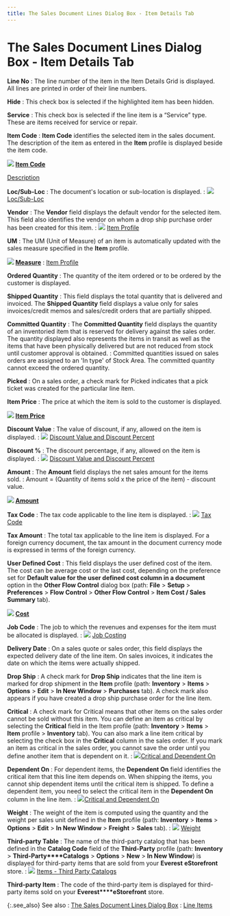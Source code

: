 ```yaml
---
title: The Sales Document Lines Dialog Box - Item Details Tab
---
```


# The Sales Document Lines Dialog Box - Item Details Tab


**Line No**
: The line number of the item in the Item Details  Grid is displayed. All lines are printed in order of their line numbers.


**Hide**
: This check box is selected if the highlighted item  has been hidden.


**Service**
: This check box is selected if the line item is a  “Service” type. These are items received for service or repair.


**Item Code**
: **Item Code**  identifies the selected item in the sales document. The description of  the item as entered in the **Item** profile  is displayed beside the item code.


**![]({{site.sp_baseurl}}/img/lens.gif)<font style="color: #000000;" color="#000000"> 
 </font>[Item Code]({{site.sp_baseurl}}/sales-docs/docs-profile/contents/item-info/details/item_code_item_details_grid_sales_content.html)**


[Description]({{site.sp_baseurl}}/sales-docs/docs-profile/contents/item-info/details/descr-notes/description_notes_item_details_grid_sales_content.html)


**Loc/Sub-Loc**
: The document's location or sub-location is displayed.
: ![]({{site.sp_baseurl}}/img/lens.gif) [Loc/Sub-Loc]({{site.sp_baseurl}}/sales-docs/docs-profile/contents/item-info/acnt-dtls/department_item_details_grid_sales_content.html)


**Vendor**
: The **Vendor**  field displays the default vendor for the selected item. This field also  identifies the vendor on whom a drop ship purchase order has been created  for this item.
: ![]({{site.sp_baseurl}}/img/lens.gif) [Item  Profile]({{site.mi_chm}}/create-regular-items-kits-and-assemblies/creating-an-item/setting_up_an_item.html)


**UM**
: The UM  (Unit of Measure) of an item is automatically updated with the sales measure  specified in the **Item** profile.


**![]({{site.sp_baseurl}}/img/lens.gif) [Measure]({{site.mi_chm}}/item-profile-details/measure/measure_profile_general_tab.html)**
: [Item  Profile]({{site.mi_chm}}/create-regular-items-kits-and-assemblies/creating-an-item/setting_up_an_item.html)


**Ordered Quantity**
: The quantity of the item ordered or to be ordered  by the customer is displayed.


**Shipped Quantity**
: This field displays the total quantity that is delivered  and invoiced. The **Shipped Quantity** field  displays a value only for sales invoices/credit memos and sales/credit  orders that are partially shipped.


**Committed Quantity**
: The **Committed Quantity**  field displays the quantity of an inventoried item that is reserved for  delivery against the sales order. The quantity displayed also represents  the items in transit as well as the items that have been physically delivered  but are not reduced from stock until customer approval is obtained.
: Committed quantities issued on sales orders are  assigned to an 'In type' of Stock Area. The committed quantity cannot  exceed the ordered quantity.


**Picked**
: On a sales order, a check mark for Picked indicates  that a pick ticket was created for the particular line item.


**Item Price**
: The price at which the item is sold to the customer  is displayed.


**![]({{site.sp_baseurl}}/img/lens.gif) [Item  Price]({{site.sp_baseurl}}/sales-docs/docs-profile/contents/item-info/details/item_price_item_details_grid_sales_content.html)**


**Discount Value**
: The value of discount, if any, allowed on the item  is displayed.
: ![]({{site.sp_baseurl}}/img/lens.gif) [Discount  Value and Discount Percent]({{site.sp_baseurl}}/sales-docs/docs-profile/contents/item-info/disc-dtls/discount_value_discount_percent_item_details_grid_sales_content.html)


**Discount %**
: The discount percentage, if any, allowed on the  item is displayed.
: ![]({{site.sp_baseurl}}/img/lens.gif) [Discount  Value and Discount Percent]({{site.sp_baseurl}}/sales-docs/docs-profile/contents/item-info/disc-dtls/discount_value_discount_percent_item_details_grid_sales_content.html)


**Amount**
: The **Amount** field  displays the net sales amount for the items sold.
: Amount = (Quantity of items sold x the price of  the item) - discount value.


**![]({{site.sp_baseurl}}/img/lens.gif) [Amount]({{site.sp_baseurl}}/sales-docs/docs-profile/contents/item-info/other/amount_item_details_grid_sales_content.html)**


**Tax Code**
: The tax code applicable to the line item is displayed.
: ![]({{site.sp_baseurl}}/img/lens.gif) [Tax  Code]({{site.sp_baseurl}}/sales-docs/docs-profile/contents/item-info/tax-details/tax_code_item_details_grid_sales_content.html)


**Tax Amount**
: The total tax applicable to the line item is displayed.  For a foreign currency document, the tax amount in the document currency  mode is expressed in terms of the foreign currency.


**User Defined Cost**
: This field displays the user defined cost of the  item. The cost can be average cost or the last cost, depending on the  preference set for **Default value for 
 the user defined cost column in a document** option in the **Other Flow Control** dialog box (path:  **File** > **Setup**  > **Preferences** > **Flow 
 Control** > **Other Flow Control**  > **Item Cost / Sales Summary**  tab).


**![]({{site.sp_baseurl}}/img/lens.gif) [Cost]({{site.sp_baseurl}}/sales-docs/docs-profile/contents/item-info/details/cost_item_details_grid_sales_content.html)**


**Job Code**
: The job to which the revenues and expenses for the  item must be allocated is displayed.
: ![]({{site.sp_baseurl}}/img/lens.gif) [Job  Costing]({{site.sc_chm}}/options/job-costing/job_costing.html)


**Delivery Date**
: On a sales quote or sales order, this field displays  the expected delivery date of the line item. On sales invoices, it indicates  the date on which the items were actually shipped.


**Drop Ship**
: A check mark for **Drop 
 Ship** indicates that the line item is marked for drop shipment in  the **Item** profile (path: **Inventory** > **Items**  > **Options** > **Edit**  > **In New Window** > **Purchases** tab). A check mark also appears  if you have created a drop ship purchase order for the line item.


**Critical**
: A check mark for Critical means that other items  on the sales order cannot be sold without this item. You can define an  item as critical by selecting the **Critical**  field in the Item profile (path: **Inventory**  > **Items** > **Item**  profile > **Inventory** tab). You  can also mark a line item critical by selecting the check box in the **Critical** column in the sales order.  If you mark an item as critical in the sales order, you cannot save the  order until you define another item that is dependent on it.
: ![]({{site.sp_baseurl}}/img/lens.gif)[Critical  and Dependent On]({{site.sp_baseurl}}/sales-docs/docs-profile/contents/item-info/other/critical_and_dependent_on_columns_sales_contents.html)


**Dependent On**
: For dependent items, the **Dependent 
 On** field identifies the critical item that this line item depends  on. When shipping the items, you cannot ship dependent items until the  critical item is shipped. To define a dependent item, you need to select  the critical item in the **Dependent On**  column in the line item.
: ![]({{site.sp_baseurl}}/img/lens.gif)[Critical  and Dependent On]({{site.sp_baseurl}}/sales-docs/docs-profile/contents/item-info/other/critical_and_dependent_on_columns_sales_contents.html)


**Weight**
: The weight of the item is computed using the quantity  and the weight per sales unit defined in the **Item**  profile (path: **Inventory** >  **Items** > **Options**  > **Edit** > **In 
 New Window** > **Freight**  > **Sales** tab).
: ![]({{site.sp_baseurl}}/img/lens.gif) [Weight]({{site.sp_baseurl}}/sales-docs/docs-profile/contents/item-info/other/weight_item_details_grid_sales_content.html)


**Third-party Table**
: The name of the third-party catalog that has been  defined in the **Catalog Code** field  of the **Third-Party** profile (path:  **Inventory** > **Third-Party****Catalogs** > **Options**  > **New** > **In 
 New Window**) is displayed for third-party items that are sold from  your **Everest** **eStorefront** store.
: ![]({{site.sp_baseurl}}/img/lens.gif) [Items  - Third Party Catalogs]({{site.mi_chm}}/third-party-speciality-catalogs/third_party_speciality_catalogs.html)


**Third-party Item**
: The code of the third-party item is displayed for  third-party items sold on your **Everest****eStorefront** store.


{:.see_also}
See also
: [The  Sales Document Lines Dialog Box]({{site.sp_baseurl}}/sales-docs/docs-profile/options/line-items/the_sales_document_lines_dialog_box.html)
: [Line  Items]({{site.sp_baseurl}}/sales-docs/docs-profile/options/line-items/line_items_common_sales_documents_options.html)
